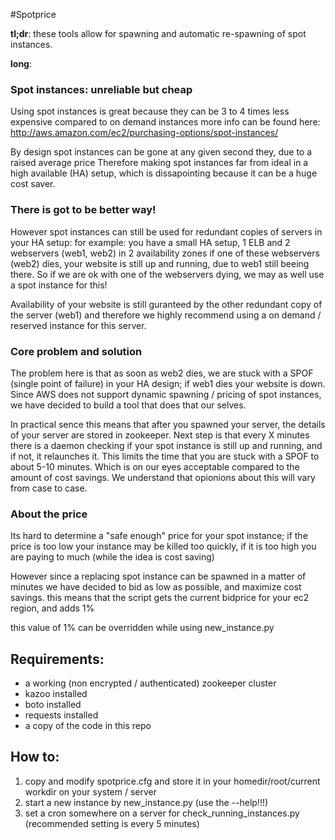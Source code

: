 #Spotprice

**tl;dr**:
these tools allow for spawning and automatic re-spawning of spot instances.

**long**:
### Spot instances: unreliable but cheap
Using spot instances is great because they can be 3 to 4 times less expensive compared to on demand instances
more info can be found here: http://aws.amazon.com/ec2/purchasing-options/spot-instances/

By design spot instances can be gone at any given second they, due to a raised average price
Therefore making spot instances far from ideal in a high available (HA) setup, which is dissapointing because it can be a huge cost saver.

### There is got to be better way!
However spot instances can still be used for redundant copies of servers in your HA setup:
for example: you have a small HA setup, 1 ELB and 2 webservers (web1, web2) in 2 availability zones
if one of these webservers (web2) dies, your website is still up and running, due to web1 still beeing there.
So if we are ok with one of the webservers dying, we may as well use a spot instance for this!

Availability of your website is still guranteed by the other redundant copy of the server (web1)
and therefore we highly recommend using a on demand / reserved instance for this server.

### Core problem and solution
The problem here is that as soon as web2 dies, we are stuck with a SPOF (single point of failure) in your HA design; if web1 dies your website is down.
Since AWS does not support dynamic spawning / pricing of spot instances, we have decided to build a tool that does that our selves.

In practical sence this means that after you spawned your server, the details of your server are stored in zookeeper.
Next step is that every X minutes there is a daemon checking if your spot instance is still up and running, and if not, it relaunches it.
This limits the time that you are stuck with a SPOF to about 5-10 minutes. Which is on our eyes acceptable compared to the amount of cost savings. We understand that opionions about this will vary from case to case.

### About the price
Its hard to determine a "safe enough" price for your spot instance; if the price is too low your instance may be killed too quickly,
if it is too high you are paying to much (while the idea is cost saving) 

However since a replacing spot instance can be spawned in a matter of minutes we have decided to bid as low as possible, and maximize cost savings.
this means that the script gets the current bidprice for your ec2 region, and adds 1% 

this value of 1% can be overridden while using new_instance.py

## Requirements:
- a working (non encrypted / authenticated) zookeeper cluster
- kazoo installed
- boto installed
- requests installed
- a copy of the code in this repo

## How to:
1. copy and modify spotprice.cfg and store it in your homedir/root/current workdir on your system / server
2. start a new instance by new_instance.py (use the --help!!!)
3. set a cron somewhere on a server for check_running_instances.py (recommended setting is every 5 minutes)

